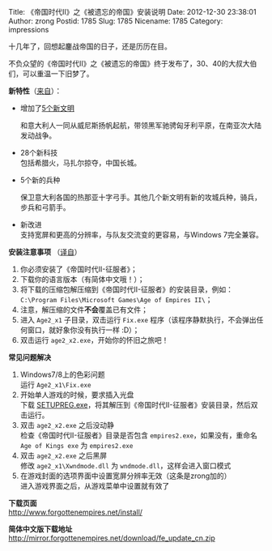 Title: 《帝国时代II》之《被遗忘的帝国》安装说明
Date: 2012-12-30 23:38:01
Author: zrong
Postid: 1785
Slug: 1785
Nicename: 1785
Category: impressions

十几年了，回想起鏖战帝国的日子，还是历历在目。

不负众望的《帝国时代II》之《被遗忘的帝国》终于发布了，30、40的大叔大伯们，可以重温一下旧梦了。

**新特性**（[来自](http://www.cnbeta.com/articles/220086.htm)）：

-   增加了[5个新文明](http://www.forgottenempires.net/civilizations/)  

    和意大利人一同从威尼斯扬帆起航，带领黑军驰骋匈牙利平原，在南亚次大陆发动战争。
-   28个新科技  
    包括希腊火，马扎尔掠夺，中国长城。
-   5个新的兵种  

    保卫意大利各国的热那亚十字弓手。其他几个新文明有新的攻城兵种，骑兵，步兵和弓箭手。
-   新改进  
    支持宽屏和更高的分辨率，与队友交流变的更容易，与Windows 7完全兼容。

**安装注意事项** （[译自](http://www.forgottenempires.net/install/)）

1.  你必须安装了《帝国时代II-征服者》；
2.  下载你的语言版本（有简体中文哦！）；
3.  将下载的压缩包解压缩到《帝国时代II-征服者》的安装目录，例如：`C:\Program Files\Microsoft Games\Age of Empires II\`；
4.  注意，解压缩的文件**不会**覆盖已有文件；
5.  进入 `Age2_x1` 子目录，双击运行 `Fix.exe`
    程序（该程序静默执行，不会弹出任何窗口，就好象你没有执行一样 :D）；
6.  双击运行 `age2_x2.exe`，开始你的怀旧之旅吧！

**常见问题解决**

1.  Windows7/8上的色彩问题  
    运行 `Age2_x1\Fix.exe`
2.  开始单人游戏的时候，要求插入光盘  
    下载
    [SETUPREG.exe](http://mirror.forgottenempires.net/download/SetupReg.zip)，将其解压到《帝国时代II-征服者》安装目录，然后双击运行。
3.  双击 `age2_x2.exe` 之后没动静  
    检查《帝国时代II-征服者》目录是否包含
    `empires2.exe`，如果没有，重命名 `Age of Kings exe` 为
    `empires2.exe`
4.  双击 `age2_x2.exe` 之后黑屏  
    修改 `age2_x1\Xwndmode.dll` 为 `wndmode.dll`，这样会进入窗口模式
5.  在游戏封面的选项界面中设置宽屏分辨率无效（这条是zrong加的）  
    进入游戏界面之后，从游戏菜单中设置就有效了

**下载页面**  
<http://www.forgottenempires.net/install/>

**简体中文版下载地址**  
<http://mirror.forgottenempires.net/download/fe_update_cn.zip>

